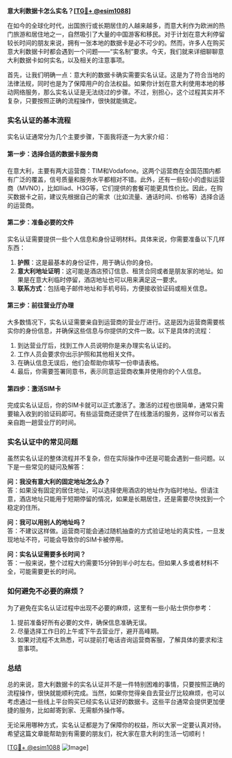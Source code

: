 **意大利数据卡怎么实名？[[TG💪+ @esim1088](https://t.me/s/esim1088)]**

在如今的全球化时代，出国旅行或长期居住的人越来越多，而意大利作为欧洲的热门旅游和居住地之一，自然吸引了大量的中国游客和移民。对于计划在意大利停留较长时间的朋友来说，拥有一张本地的数据卡是必不可少的。然而，许多人在购买意大利数据卡时都会遇到一个问题——“实名制”要求。今天，我们就来详细聊聊意大利数据卡如何实名，以及相关的注意事项。

首先，让我们明确一点：意大利的数据卡确实需要实名认证。这是为了符合当地的法律法规，同时也是为了保障用户的合法权益。如果你计划在意大利使用本地的移动网络服务，那么实名认证是无法绕过的步骤。不过，别担心，这个过程其实并不复杂，只要按照正确的流程操作，很快就能搞定。

### 实名认证的基本流程

实名认证通常分为几个主要步骤，下面我将逐一为大家介绍：

#### 第一步：选择合适的数据卡服务商

在意大利，主要有两大运营商：TIM和Vodafone。这两个运营商在全国范围内都有广泛的覆盖，信号质量和服务水平都相对不错。此外，还有一些较小的虚拟运营商（MVNO），比如Iliad、H3G等，它们提供的套餐可能更具性价比。因此，在购买数据卡之前，建议先根据自己的需求（比如流量、通话时间、价格等）选择合适的运营商。

#### 第二步：准备必要的文件

实名认证需要提供一些个人信息和身份证明材料。具体来说，你需要准备以下几样东西：

1. **护照**：这是最基本的身份证件，用于确认你的身份。
2. **意大利地址证明**：这可能是酒店预订信息、租赁合同或者是朋友家的地址。如果是在意大利临时停留，酒店地址也可以用来满足这一要求。
3. **联系方式**：包括电子邮件地址和手机号码，方便接收验证码或相关信息。

#### 第三步：前往营业厅办理

大多数情况下，实名认证需要亲自到运营商的营业厅进行。这是因为运营商需要核实你的身份信息，并确保这些信息与你提供的文件一致。以下是具体的流程：

1. 到达营业厅后，找到工作人员说明你是来办理实名认证的。
2. 工作人员会要求你出示护照和其他相关文件。
3. 在确认信息无误后，他们会帮助你填写一份申请表格。
4. 最后，你需要签署同意书，表示同意运营商收集并使用你的个人信息。

#### 第四步：激活SIM卡

完成实名认证后，你的SIM卡就可以正式激活了。激活的过程也很简单，通常只需要输入收到的验证码即可。有些运营商还提供了在线激活的服务，这样你可以省去亲自跑一趟营业厅的时间。

### 实名认证中的常见问题

虽然实名认证的整体流程并不复杂，但在实际操作中还是可能会遇到一些问题。以下是一些常见的疑问及解答：

**问：我没有意大利的固定地址怎么办？**  
答：如果没有固定的居住地址，可以选择使用酒店的地址作为临时地址。但请注意，酒店地址只能用于短期停留的情况，如果是长期居住，还是需要尽快找到一个稳定的住所。

**问：我可以用别人的地址吗？**  
答：不建议这样做。运营商可能会通过随机抽查的方式验证地址的真实性，一旦发现地址不符，可能会导致你的SIM卡被停用。

**问：实名认证需要多长时间？**  
答：一般来说，整个过程大约需要15分钟到半小时左右。但如果人多或者材料不全，可能需要更长的时间。

### 如何避免不必要的麻烦？

为了避免在实名认证过程中出现不必要的麻烦，这里有一些小贴士供你参考：

1. 提前准备好所有必要的文件，确保信息准确无误。
2. 尽量选择工作日的上午或下午去营业厅，避开高峰期。
3. 如果对流程不太熟悉，可以提前打电话咨询运营商客服，了解具体的要求和注意事项。

### 总结

总的来说，意大利数据卡的实名认证并不是一件特别困难的事情，只要按照正确的流程操作，很快就能顺利完成。当然，如果你觉得亲自去营业厅比较麻烦，也可以考虑通过一些线上平台购买已经实名认证好的数据卡。这些平台通常会提供更加便捷的服务，比如邮寄到家、无需额外操作等。

无论采用哪种方式，实名认证都是为了保障你的权益，所以大家一定要认真对待。希望这篇文章能帮助到有需要的朋友们，祝大家在意大利的生活一切顺利！

[[TG💪+ @esim1088](https://t.me/s/esim1088) ![Image](https://i.postimg.cc/4NQfJmqS/Snipaste-2025-05-13-00-14-12.png)]